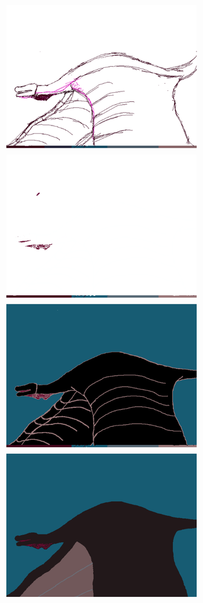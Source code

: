 ![step_1.png](./step_1.png)

![step_2.png](./step_2.png)

![step_3.png](./step_3.png)

![dagron.png](./dagron.png)
